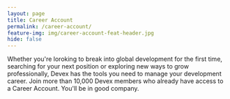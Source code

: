 ```yaml
---
layout: page
title: Career Account
permalink: /career-account/
feature-img: img/career-account-feat-header.jpg
hide: false
---
```



Whether you're loroking to break into global development for the first time, searching for your next position or exploring new ways to grow professionally, Devex has the tools you need to manage your development career. Join more than 10,000 Devex members who already have access to a Career Account. You'll be in good company.
